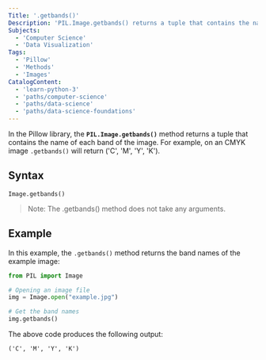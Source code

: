 ```yaml
---
Title: '.getbands()'
Description: 'PIL.Image.getbands() returns a tuple that contains the name of each band in the image. '
Subjects:
  - 'Computer Science'
  - 'Data Visualization'
Tags:
  - 'Pillow'
  - 'Methods'
  - 'Images'
CatalogContent:
  - 'learn-python-3'
  - 'paths/computer-science'
  - 'paths/data-science'
  - 'paths/data-science-foundations'
---
```


In the Pillow library, the **`PIL.Image.getbands()`** method returns a tuple that contains the name of each band of the image. For example, on an CMYK image `.getbands()` will return ('C', 'M', 'Y', 'K').

## Syntax

```pseudo
Image.getbands()
```

> Note: The .getbands() method does not take any arguments.

## Example

In this example, the `.getbands()` method returns the band names of the example image:

```python
from PIL import Image

# Opening an image file
img = Image.open("example.jpg")

# Get the band names
img.getbands()
```

The above code produces the following output:

```shell
('C', 'M', 'Y', 'K')
```
